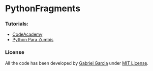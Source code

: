 PythonFragments
===============

### Tutorials:
- [CodeAcademy](http://www.codecademy.com/tracks/python)  
- [Python Para Zumbis](http://pycursos.com/python-para-zumbis/) 

### License
All the code has been developed by [Gabriel Garcia](https://www.github.com/gabrielgfa) under [MIT License](http://gabrielgfa.mit-license.org/).
